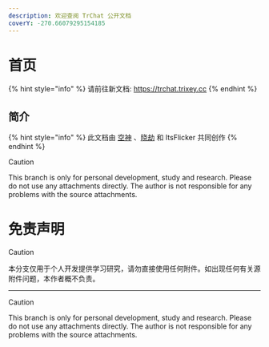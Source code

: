 ```yaml
---
description: 欢迎查阅 TrChat 公开文档
coverY: -270.66079295154185
---
```


# 首页

{% hint style="info" %}
请前往新文档: https://trchat.trixey.cc
{% endhint %}

## 简介

{% hint style="info" %}
此文档由 [空神](http://wpa.qq.com/msgrd?v=3\&uin=2966907782\&site=qq\&menu=yes) 、[晓劫](http://wpa.qq.com/msgrd?v=3\&uin=1503745098\&site=qq\&menu=yes) 和 ItsFlicker 共同创作
{% endhint %}
> [!CAUTION]  
> This branch is only for personal development, study and research. Please do not use any attachments directly. The author is not responsible for any problems with the source attachments.
# 免责声明

> [!CAUTION]  
> 本分支仅用于个人开发提供学习研究，请勿直接使用任何附件。如出现任何有关源附件问题，本作者概不负责。

---

> [!CAUTION]  
> This branch is only for personal development, study and research. Please do not use any attachments directly. The author is not responsible for any problems with the source attachments.
